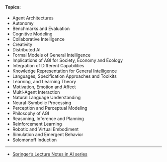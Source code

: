 
#### Topics:


- Agent Architectures
- Autonomy
- Benchmarks and Evaluation
- Cognitive Modeling
- Collaborative Intelligence
- Creativity
- Distributed AI
- Formal Models of General Intelligence
- Implications of AGI for Society, Economy and Ecology
- Integration of Different Capabilities
- Knowledge Representation for General Intelligence
- Languages, Specification Approaches and Toolkits
- Learning, and Learning Theory
- Motivation, Emotion and Affect
- Multi-Agent Interaction
- Natural Language Understanding
- Neural-Symbolic Processing
- Perception and Perceptual Modeling
- Philosophy of AGI
- Reasoning, Inference and Planning
- Reinforcement Learning
- Robotic and Virtual Embodiment
- Simulation and Emergent Behavior
- Solomonoff Induction

-----------------
- [Springer’s Lecture Notes in AI series](https://www.springer.com/series/1244)
